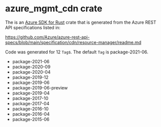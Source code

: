 # azure_mgmt_cdn crate

The is an [Azure SDK for Rust](https://github.com/Azure/azure-sdk-for-rust) crate that is generated from the Azure REST API specifications listed in:

https://github.com/Azure/azure-rest-api-specs/blob/main/specification/cdn/resource-manager/readme.md

Code was generated for 12 `Tag`s. The default `Tag` is package-2021-06.


- package-2021-06
- package-2020-09
- package-2020-04
- package-2019-12
- package-2019-06
- package-2019-06-preview
- package-2019-04
- package-2017-10
- package-2017-04
- package-2016-10
- package-2016-04
- package-2015-06